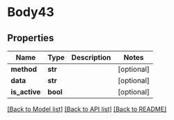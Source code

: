 # Body43

## Properties
Name | Type | Description | Notes
------------ | ------------- | ------------- | -------------
**method** | **str** |  | [optional] 
**data** | **str** |  | [optional] 
**is_active** | **bool** |  | [optional] 

[[Back to Model list]](../README.md#documentation-for-models) [[Back to API list]](../README.md#documentation-for-api-endpoints) [[Back to README]](../README.md)

